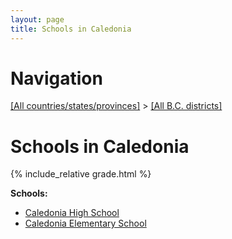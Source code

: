 ```yaml
---
layout: page
title: Schools in Caledonia
---
```

# Navigation

[[All countries/states/provinces]](../..) > [[All B.C. districts]](..)

# Schools in Caledonia

{% include_relative grade.html %}

**Schools:**

- [Caledonia High School](Caledonia_High_School.md)
- [Caledonia Elementary School](Caledonia_Elementary_School.md)

